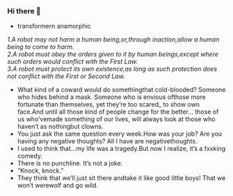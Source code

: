 ### Hi there 👋

<!--
**AnamorphicOptimus/AnamorphicOptimus** is a ✨ _special_ ✨ repository because its `README.md` (this file) appears on your GitHub profile.

Here are some ideas to get you started:

- 🔭 I’m currently working on ...
- 🌱 I’m currently learning ...
- 👯 I’m looking to collaborate on ...
- 🤔 I’m looking for help with ...
- 💬 Ask me about ...
- 📫 How to reach me: ...
- 😄 Pronouns: ...
- ⚡ Fun fact: ...
-->


- transformern anamorphic</br>

_1.A robot may not harm a human being,or,through inaction,allow a human being to come to harm._</br>
_2.A robot must obey the orders given to it by human beings,except where such orders would conflict with the First Law._</br>
_3.A robot must protect its own existence,as long as such protection does not conflict with the First or Second Law._</br>
- What kind of a coward would do somethingthat cold-blooded? Someone who hides behind a mask. Someone who is envious ofthose more fortunate than themselves, yet they’re too scared_ to show own face.And until all those kind of people change for the better... those of us who’vemade something of our lives, will always look at those who haven’t as nothingbut clowns.
- You just ask the same question every week.How was your job? Are you having any negative thoughts? All I have are negativethoughts.
- I used to think that…my life was a tragedy.But now I realize, it’s a fxxking comedy.
- There is no punchline. It’s not a joke.
- “Knock, knock.”
- They think that we’ll just sit there andtake it like good little boys! That we won’t werewolf and go wild.
